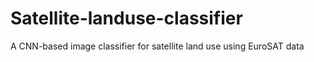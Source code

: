 # Satellite-landuse-classifier
A CNN-based image classifier for satellite land use using EuroSAT data
